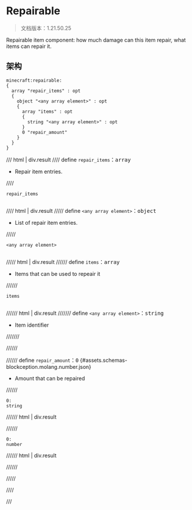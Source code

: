 # Repairable

> 文档版本：1.21.50.25

Repairable item component: how much damage can this item repair, what items can repair it.

## 架构

```mcschema
minecraft:repairable:
{
  array "repair_items" : opt
  {
    object "<any array element>" : opt
    {
      array "items" : opt
      {
        string "<any array element>" : opt
      }
      0 "repair_amount"
    }
  }
}

```

/// html | div.result
//// define
`repair_items`：<samp>array</samp>

- Repair item entries.


////

<div class="language-text highlight"><span class="filename"><code>repair_items</code></span><pre id="__code_1"><span></span></pre></div>

//// html | div.result
///// define
`<any array element>`：<samp>object</samp>

- List of repair item entries.


/////

<div class="language-text highlight"><span class="filename"><code>&lt;any array element&gt;</code></span><pre id="__code_1"><span></span></pre></div>

///// html | div.result
////// define
`items`：<samp>array</samp>

- Items that can be used to repeair it


//////

<div class="language-text highlight"><span class="filename"><code>items</code></span><pre id="__code_1"><span></span></pre></div>

////// html | div.result
/////// define
`<any array element>`：<samp>string</samp>

- Item identifier


///////


//////


////// define
`repair_amount`：<samp>0</samp> {#assets.schemas-blockception.molang.number.json}

- Amount that can be repaired


//////

```mcschema
0:
string

```

////// html | div.result

//////


```mcschema
0:
number

```

////// html | div.result

//////




/////


////


///

